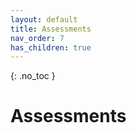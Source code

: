 ```yaml
---
layout: default
title: Assessments
nav_order: 7
has_children: true
---
```


{: .no_toc }

# Assessments
